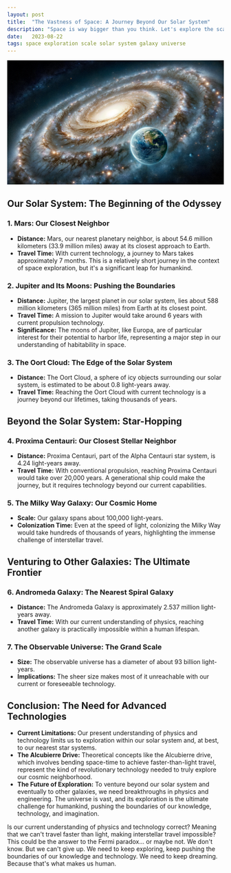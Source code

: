```yaml
---
layout: post
title:  "The Vastness of Space: A Journey Beyond Our Solar System"
description: "Space is way bigger than you think. Let's explore the scale of the universe, from the speed of light to the nearest star systems, galaxies, and beyond."
date:   2023-08-22
tags: space exploration scale solar system galaxy universe
---
```


![A view of the galaxy and our location](/assets/milky-way.png)

## Our Solar System: The Beginning of the Odyssey

### 1. **Mars: Our Closest Neighbor**
   - **Distance:** Mars, our nearest planetary neighbor, is about 54.6 million kilometers (33.9 million miles) away at its closest approach to Earth.
   - **Travel Time:** With current technology, a journey to Mars takes approximately 7 months. This is a relatively short journey in the context of space exploration, but it's a significant leap for humankind.

### 2. **Jupiter and Its Moons: Pushing the Boundaries**
   - **Distance:** Jupiter, the largest planet in our solar system, lies about 588 million kilometers (365 million miles) from Earth at its closest point.
   - **Travel Time:** A mission to Jupiter would take around 6 years with current propulsion technology.
   - **Significance:** The moons of Jupiter, like Europa, are of particular interest for their potential to harbor life, representing a major step in our understanding of habitability in space.

### 3. **The Oort Cloud: The Edge of the Solar System**
   - **Distance:** The Oort Cloud, a sphere of icy objects surrounding our solar system, is estimated to be about 0.8 light-years away.
   - **Travel Time:** Reaching the Oort Cloud with current technology is a journey beyond our lifetimes, taking thousands of years.

## Beyond the Solar System: Star-Hopping

### 4. **Proxima Centauri: Our Closest Stellar Neighbor**
   - **Distance:** Proxima Centauri, part of the Alpha Centauri star system, is 4.24 light-years away.
   - **Travel Time:** With conventional propulsion, reaching Proxima Centauri would take over 20,000 years. A generational ship could make the journey, but it requires technology beyond our current capabilities.

### 5. **The Milky Way Galaxy: Our Cosmic Home**
   - **Scale:** Our galaxy spans about 100,000 light-years.
   - **Colonization Time:** Even at the speed of light, colonizing the Milky Way would take hundreds of thousands of years, highlighting the immense challenge of interstellar travel.

## Venturing to Other Galaxies: The Ultimate Frontier

### 6. **Andromeda Galaxy: The Nearest Spiral Galaxy**
   - **Distance:** The Andromeda Galaxy is approximately 2.537 million light-years away.
   - **Travel Time:** With our current understanding of physics, reaching another galaxy is practically impossible within a human lifespan.

### 7. **The Observable Universe: The Grand Scale**
   - **Size:** The observable universe has a diameter of about 93 billion light-years.
   - **Implications:** The sheer size makes most of it unreachable with our current or foreseeable technology.

## Conclusion: The Need for Advanced Technologies

- **Current Limitations:** Our present understanding of physics and technology limits us to exploration within our solar system and, at best, to our nearest star systems.
- **The Alcubierre Drive:** Theoretical concepts like the Alcubierre drive, which involves bending space-time to achieve faster-than-light travel, represent the kind of revolutionary technology needed to truly explore our cosmic neighborhood.
- **The Future of Exploration:** To venture beyond our solar system and eventually to other galaxies, we need breakthroughs in physics and engineering. The universe is vast, and its exploration is the ultimate challenge for humankind, pushing the boundaries of our knowledge, technology, and imagination.

Is our current understanding of physics and technology correct? Meaning that we can't travel faster than light, making interstellar travel impossible? This could be the answer to the Fermi paradox... or maybe not. We don't know. But we can't give up. We need to keep exploring, keep pushing the boundaries of our knowledge and technology. We need to keep dreaming. Because that's what makes us human.